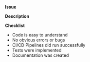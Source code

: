 **Issue**


**Description**


**Checklist**
* Code is easy to understand
* No obvious errors or bugs
* CI/CD Pipelines did run successfully
* Tests were implemented
* Documentation was created